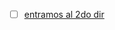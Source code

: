 * [ ] [entramos al 2do dir](https://code.tutsplus.com/es/tutorials/how-to-use-map-filter-reduce-in-javascript--cms-26209)